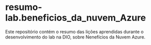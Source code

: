 # resumo-lab.beneficios_da_nuvem_Azure
Este repositório contém o resumo das lições aprendidas durante o desenvolvimento do lab na DIO, sobre Nenefícios da Nuvem Azure.
